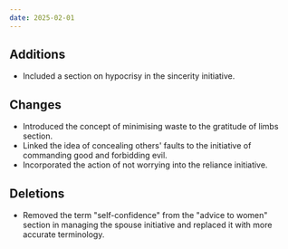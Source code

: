 ```yaml
---
date: 2025-02-01
---
```


## Additions

* Included a section on hypocrisy in the sincerity initiative.

<!--truncate-->

## Changes

* Introduced the concept of minimising waste to the gratitude of limbs section.
* Linked the idea of concealing others' faults to the initiative of commanding good and forbidding evil.
* Incorporated the action of not worrying into the reliance initiative.

## Deletions

* Removed the term "self-confidence" from the "advice to women" section in managing the spouse initiative and replaced it with more accurate terminology.
